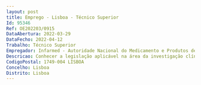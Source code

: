 ```yaml
--- 
layout: post
title: Emprego - Lisboa - Técnico Superior
Id: 95346
Ref: OE202203/0915
DataAbertura: 2022-03-29
DataFecho: 2022-04-12
Trabalho: Técnico Superior
Empregador: Infarmed - Autoridade Nacional do Medicamento e Produtos de Saúde, I.P.
Descricao: Conhecer a legislação aplicável na área da investigação clínica, do medicamento e dos dispositivos médicos, bem como conhecer os requisitos exigidos por lei e instruções normas publicas da CEIC para submissão de pedidos de parecer inicial e  de alteração substancial de processos de ensaios clínicos, estudos clínicos com intervenção de dispositivo médico, estudos observacionais e outros estudos de âmbito de avaliação da CEIC para esclarecimento aos requerentes  Rever e avaliar os documentos que fazem parte do processo de submissão de ensaio clínico, de estudos clínicos com intervenção de dispositivo médico e outros estudos de âmbito de avaliação da CEIC Avaliar verificar a conformidade dos documentos que fazem parte do dossier de estudos clínicos do âmbito de competência de avaliação da CEIC, de acordo com a legislação aplicável,  orientações gerais publicadas no site da CEIC, e requisitos particulares especificados para cada estudo clínico, nomeadamente no que diz respeito a contratos financeiros, seguros, notificações de segurança, notificações de início, de encerramento de centros e fim de ensaio  Gestão de processos de ensaios clínicos, estudos clínicos com intervenção de dispositivo médico e outros estudos de âmbito de avaliação da CEIC no que diz respeito à gestão dos prazos previstos na lei, procedimentos de gestão de processos publicados no site da CEIC  manuseamento e ou consulta do Registo Nacional de Estudos Clínicos e restantes plataformas informáticas de gestão interna de processos.
CodigoPostal: 1749-004 LISBOA
Concelho: Lisboa
Distrito: Lisboa
--- 
```

